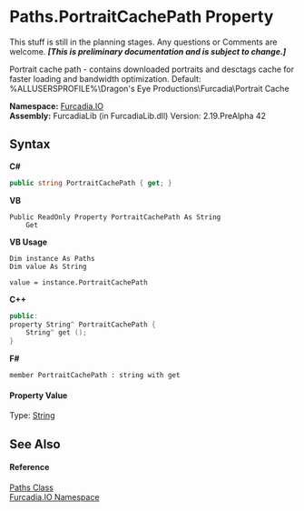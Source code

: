# Paths.PortraitCachePath Property 
This stuff is still in the planning stages. Any questions or Comments are welcome. _**\[This is preliminary documentation and is subject to change.\]**_

Portrait cache path - contains downloaded portraits and desctags cache for faster loading and bandwidth optimization. 
Default: %ALLUSERSPROFILE%\Dragon's Eye Productions\Furcadia\Portrait Cache


**Namespace:**&nbsp;<a href="N_Furcadia_IO">Furcadia.IO</a><br />**Assembly:**&nbsp;FurcadiaLib (in FurcadiaLib.dll) Version: 2.19.PreAlpha 42

## Syntax

**C#**<br />
``` C#
public string PortraitCachePath { get; }
```

**VB**<br />
``` VB
Public ReadOnly Property PortraitCachePath As String
	Get
```

**VB Usage**<br />
``` VB Usage
Dim instance As Paths
Dim value As String

value = instance.PortraitCachePath

```

**C++**<br />
``` C++
public:
property String^ PortraitCachePath {
	String^ get ();
}
```

**F#**<br />
``` F#
member PortraitCachePath : string with get

```


#### Property Value
Type: <a href="http://msdn2.microsoft.com/en-us/library/s1wwdcbf" target="_blank">String</a>

## See Also


#### Reference
<a href="T_Furcadia_IO_Paths">Paths Class</a><br /><a href="N_Furcadia_IO">Furcadia.IO Namespace</a><br />